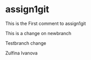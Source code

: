 # assign1git
This is the First comment to assign1git



This is a change on newbranch



Testbranch change



Zulfina Ivanova
